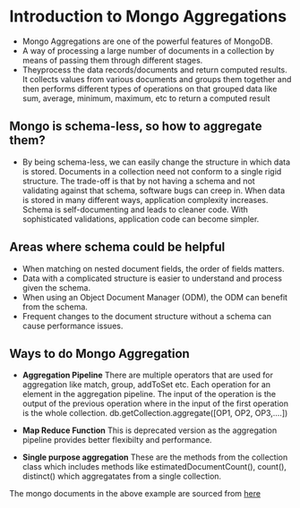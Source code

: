 # Introduction to Mongo Aggregations

- Mongo Aggregations are one of the powerful features of MongoDB.
- A way of processing a large number of documents in a collection by means of passing them through different stages.
- Theyprocess the data records/documents and return computed results. It collects values from various documents and groups them together and then performs different types of operations on that grouped data like sum, average, minimum, maximum, etc to return a computed result

## Mongo is schema-less, so how to aggregate them?
- By being schema-less, we can easily change the structure in which data is stored. Documents in a collection need not conform to a single rigid structure. The trade-off is that by not having a schema and not validating against that schema, software bugs can creep in. When data is stored in many different ways, application complexity increases. Schema is self-documenting and leads to cleaner code. With sophisticated validations, application code can become simpler.

## Areas where schema could be helpful
- When matching on nested document fields, the order of fields matters.
- Data with a complicated structure is easier to understand and process given the schema.
- When using an Object Document Manager (ODM), the ODM can benefit from the schema.
- Frequent changes to the document structure without a schema can cause performance issues.

## Ways to do Mongo Aggregation

- **Aggregation Pipeline**
    There are multiple operators that are used for aggregation like match, group, addToSet etc. Each operation for an element in the aggregation pipeline. The input of the operation is the output of the previous operation where in the input of the first operation is the whole collection.
    db.getCollection.aggregate([OP1, OP2, OP3,....])

- **Map Reduce Function**
    This is deprecated version as the aggregation pipeline provides better flexibilty and performance.

- **Single purpose aggregation**
    These are the methods from the collection class which includes methods like estimatedDocumentCount(), count(), distinct() which aggregatates from a single collection.

The mongo documents in the above example are sourced from [here](https://github.com/neelabalan/mongodb-sample-dataset)